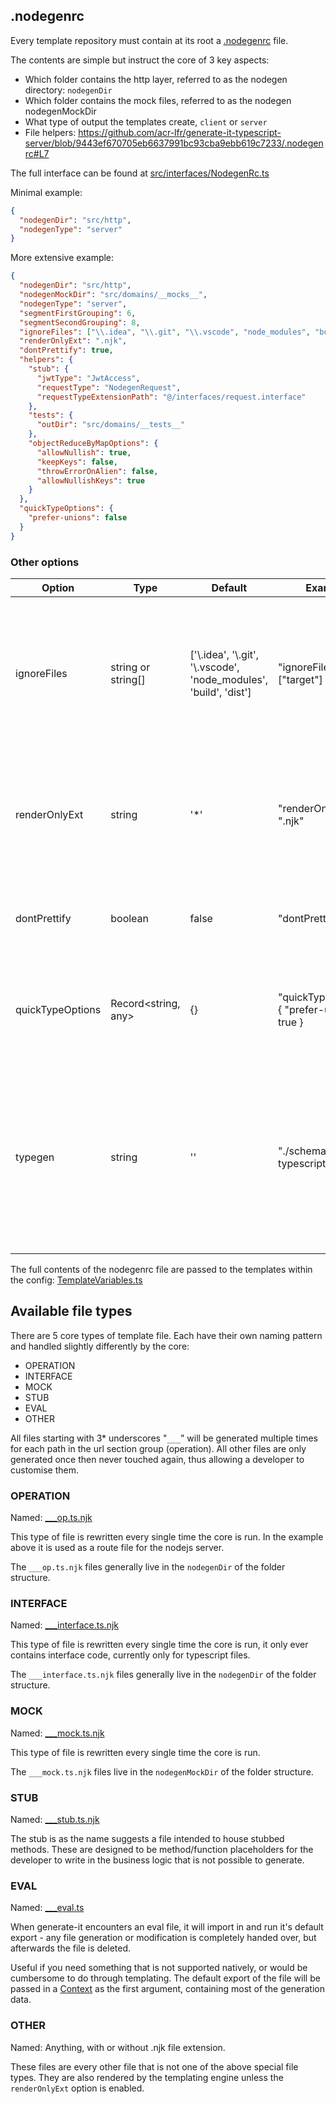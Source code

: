 ## .nodegenrc
Every template repository must contain at its root a [.nodegenrc](https://github.com/acr-lfr/generate-it-typescript-server/blob/master/.nodegenrc) file.

The contents are simple but instruct the core of 3 key aspects:
- Which folder contains the http layer, referred to as the nodegen directory: `nodegenDir`
- Which folder contains the mock files, referred to as the nodegen nodegenMockDir
- What type of output the templates create, `client` or `server`
- File helpers: https://github.com/acr-lfr/generate-it-typescript-server/blob/9443ef670705eb6637991bc93cba9ebb619c7233/.nodegenrc#L7


The full interface can be found at [src/interfaces/NodegenRc.ts](https://github.com/acr-lfr/generate-it/blob/master/src/interfaces/NodegenRc.ts)

Minimal example:
```json
{
  "nodegenDir": "src/http",
  "nodegenType": "server"
}
```

More extensive example:
```json
{
  "nodegenDir": "src/http",
  "nodegenMockDir": "src/domains/__mocks__",
  "nodegenType": "server",
  "segmentFirstGrouping": 6,
  "segmentSecondGrouping": 8,
  "ignoreFiles": ["\\.idea", "\\.git", "\\.vscode", "node_modules", "build", "dist"],
  "renderOnlyExt": ".njk",
  "dontPrettify": true,
  "helpers": {
    "stub": {
      "jwtType": "JwtAccess",
      "requestType": "NodegenRequest",
      "requestTypeExtensionPath": "@/interfaces/request.interface"
    },
    "tests": {
      "outDir": "src/domains/__tests__"
    },
    "objectReduceByMapOptions": {
      "allowNullish": true,
      "keepKeys": false,
      "throwErrorOnAlien": false,
      "allowNullishKeys": true
    }
  },
  "quickTypeOptions": {
    "prefer-unions": false
  }
}
```

### Other options

| Option        | Type               | Default                                                                | Example                 | Comment                                                                                                                                                                                                                                                        |
|---------------|--------------------|------------------------------------------------------------------------|-------------------------|----------------------------------------------------------------------------------------------------------------------------------------------------------------------------------------------------------------------------------------------------------------|
| ignoreFiles      | string or string[]  | ['\\.idea', '\\.git', '\\.vscode', 'node_modules', 'build', 'dist']    | "ignoreFiles": ["target"] | If specified, ignores files matching the pattern or list (eg binaries, build outputs, etc). Values are parsed as regular expressions                                                                                                                           |
| renderOnlyExt    | string              | '*'     | "renderOnlyExt": ".njk"                                      | If specified, will only render files with the extension provided and simply copy everything else.                                                                                                                                                                                        |
| dontPrettify     | boolean             | false   | "dontPrettify": true                                         | If true, prevents running `prettier` on files after rendering.                                                                                                                                                                                                                           |
| quickTypeOptions | Record<string, any> | {}      | "quickTypeOptions": { "prefer-unions": true }                                              | Specifies additional options for QuickType when converting schemas to types |
| typegen          | string              | ''                                                                     | "./schema-to-typescript.js" | Allows you to specify your own schema to types generator. In case nothing is specified here, the default type generator (QuickType) will be used instead |

The full contents of the nodegenrc file are passed to the templates within the config: [TemplateVariables.ts](https://github.com/acr-lfr/generate-it/blob/master/src/interfaces/TemplateVariables.ts)

## Available file types

There are 5 core types of template file. Each have their own naming pattern and handled slightly differently by the core:
- OPERATION
- INTERFACE
- MOCK
- STUB
- EVAL
- OTHER

All files starting with 3* underscores "`___`" will be generated multiple times for each path in the url section group (operation). All other files are only generated once then never touched again, thus allowing a developer to customise them.

### OPERATION

Named: [\___op.ts.njk](https://github.com/acr-lfr/generate-it-typescript-server/blob/master/src/http/nodegen/routes/___op.ts.njk)

This type of file is rewritten every single time the core is run. In the example above it is used as a route file for the nodejs server.

The `___op.ts.njk` files generally live in the `nodegenDir` of the folder structure.

### INTERFACE

Named: [\___interface.ts.njk](https://github.com/acr-lfr/generate-it-typescript-server/blob/master/src/http/nodegen/interfaces/___interface.ts.njk)

This type of file is rewritten every single time the core is run, it only ever contains interface code, currently only for typescript files.

The `___interface.ts.njk` files generally live in the `nodegenDir` of the folder structure.

### MOCK

Named: [\___mock.ts.njk](https://github.com/acr-lfr/generate-it-typescript-server/blob/master/src/domains/__mocks__/___mock.ts.njk)

This type of file is rewritten every single time the core is run.

The `___mock.ts.njk` files live in the `nodegenMockDir` of the folder structure.

### STUB

Named: [\___stub.ts.njk](https://github.com/acr-lfr/generate-it-typescript-server/blob/master/src/domains/___stub.ts.njk)

The stub is as the name suggests a file intended to house stubbed methods. These are designed to be method/function placeholders for the developer to write in the business logic that is not possible to generate.

### EVAL

Named: [\___eval.ts](https://github.com/acr-lfr/generate-it-typescript-server/blob/master/src/http/nodegen/tests/___eval.ts)

When generate-it encounters an eval file, it will import in and run it's default export - any file generation or modification is completely handed over, but afterwards the file is deleted.

Useful if you need something that is not supported natively, or would be cumbersome to do through templating. The default export of the file will be passed in a [Context](https://github.com/acr-lfr/generate-it-typescript-server/blob/9443ef670705eb6637991bc93cba9ebb619c7233/src/http/nodegen/tests/___eval.ts#L8) as the first argument, containing most of the generation data.

### OTHER

Named: Anything, with or without .njk file extension.

These files are every other file that is not one of the above special file types. They are also rendered by the templating engine unless the `renderOnlyExt` option is enabled.
